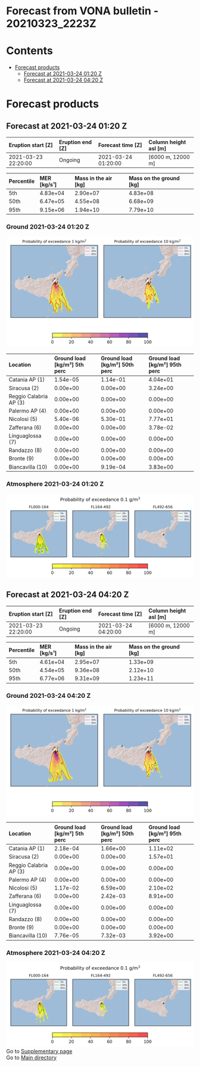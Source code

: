 
Forecast from VONA bulletin - 20210323_2223Z
============================================

Contents
========

* [Forecast products](#forecast-products)
	* [Forecast at 2021-03-24 01:20 Z](#forecast-at-2021-03-24-0120-z)
	* [Forecast at 2021-03-24 04:20 Z](#forecast-at-2021-03-24-0420-z)

# Forecast products

## Forecast at 2021-03-24 01:20 Z
  

|Eruption start [Z]|Eruption end [Z]|Forecast time [Z]|Column height asl [m]|
| :--- | :--- | :--- | :--- |
|2021-03-23 22:20:00|Ongoing|2021-03-24 01:20:00|[6000 m, 12000 m]|
  
  

|Percentile|MER [kg/s¹]|Mass in the air [kg]|Mass on the ground [kg]|
| :--- | :--- | :--- | :--- |
|5th|4.83e+04|2.90e+07|4.83e+08|
|50th|6.47e+05|4.55e+08|6.68e+09|
|95th|9.15e+06|1.94e+10|7.79e+10|
  

### Ground 2021-03-24 01:20 Z
  
![](./figures/probability_grd_2021_03_24_0120_scenario_1.png)  
  
  
  
  
  
  
  
  
  

|Location|Ground load [kg/m²] 5th perc|Ground load [kg/m²] 50th perc|Ground load [kg/m²] 95th perc|
| :--- | :--- | :--- | :--- |
|Catania AP (1)|1.54e-05|1.14e-01|4.04e+01|
|Siracusa (2)|0.00e+00|0.00e+00|3.24e+00|
|Reggio Calabria AP (3)|0.00e+00|0.00e+00|0.00e+00|
|Palermo AP (4)|0.00e+00|0.00e+00|0.00e+00|
|Nicolosi (5)|5.40e-06|5.30e-01|7.77e+01|
|Zafferana (6)|0.00e+00|0.00e+00|3.78e-02|
|Linguaglossa (7)|0.00e+00|0.00e+00|0.00e+00|
|Randazzo (8)|0.00e+00|0.00e+00|0.00e+00|
|Bronte (9)|0.00e+00|0.00e+00|0.00e+00|
|Biancavilla (10)|0.00e+00|9.19e-04|3.83e+00|
  

### Atmosphere 2021-03-24 01:20 Z
  
![](./figures/probability_air_2021_03_24_0120_scenario_1_conclev_1.png)
## Forecast at 2021-03-24 04:20 Z
  

|Eruption start [Z]|Eruption end [Z]|Forecast time [Z]|Column height asl [m]|
| :--- | :--- | :--- | :--- |
|2021-03-23 22:20:00|Ongoing|2021-03-24 04:20:00|[6000 m, 12000 m]|
  
  

|Percentile|MER [kg/s¹]|Mass in the air [kg]|Mass on the ground [kg]|
| :--- | :--- | :--- | :--- |
|5th|4.61e+04|2.95e+07|1.33e+09|
|50th|4.54e+05|9.36e+08|2.12e+10|
|95th|6.77e+06|9.31e+09|1.23e+11|
  

### Ground 2021-03-24 04:20 Z
  
![](./figures/probability_grd_2021_03_24_0420_scenario_1.png)  
  
  
  
  
  
  
  
  
  

|Location|Ground load [kg/m²] 5th perc|Ground load [kg/m²] 50th perc|Ground load [kg/m²] 95th perc|
| :--- | :--- | :--- | :--- |
|Catania AP (1)|2.18e-04|1.66e+00|1.11e+02|
|Siracusa (2)|0.00e+00|0.00e+00|1.57e+01|
|Reggio Calabria AP (3)|0.00e+00|0.00e+00|0.00e+00|
|Palermo AP (4)|0.00e+00|0.00e+00|0.00e+00|
|Nicolosi (5)|1.17e-02|6.59e+00|2.10e+02|
|Zafferana (6)|0.00e+00|2.42e-03|8.91e+00|
|Linguaglossa (7)|0.00e+00|0.00e+00|0.00e+00|
|Randazzo (8)|0.00e+00|0.00e+00|0.00e+00|
|Bronte (9)|0.00e+00|0.00e+00|0.00e+00|
|Biancavilla (10)|7.76e-05|7.32e-03|3.92e+00|
  

### Atmosphere 2021-03-24 04:20 Z
  
![](./figures/probability_air_2021_03_24_0420_scenario_1_conclev_1.png)  
Go to [Supplementary page](Supplementary_page.md)  
Go to [Main directory](https://github.com/federicapardini/Real_time_ash_forecast)